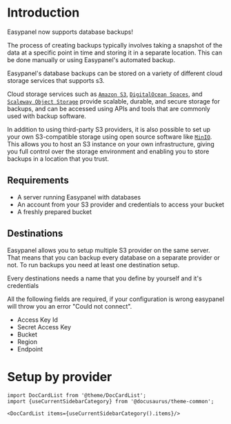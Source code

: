 # Introduction

Easypanel now supports database backups!

The process of creating backups typically involves taking a snapshot of the data at a specific point in time and storing it in a separate location. This can be done manually or using Easypanel's automated backup.

Easypanel's database backups can be stored on a variety of different cloud storage services that supports s3.

Cloud storage services such as [`Amazon S3`](https://aws.amazon.com/fr/s3/), [`DigitalOcean Spaces`](https://www.digitalocean.com/products/spaces), and [`Scaleway Object Storage`](https://www.scaleway.com/en/object-storage/) provide scalable, durable, and secure storage for backups, and can be accessed using APIs and tools that are commonly used with backup software.

In addition to using third-party S3 providers, it is also possible to set up your own S3-compatible storage using open source software like [`MinIO`](https://min.io/). This allows you to host an S3 instance on your own infrastructure, giving you full control over the storage environment and enabling you to store backups in a location that you trust.

## Requirements

- A server running Easypanel with databases
- An account from your S3 provider and credentials to access your bucket
- A freshly prepared bucket

## Destinations

Easypanel allows you to setup multiple S3 provider on the same server. That means that you can backup every database on a separate provider or not. To run backups you need at least one destination setup.

Every destinations needs a name that you define by yourself and it's credentials

All the following fields are required, if your configuration is wrong easypanel will throw you an error "Could not connect".

- Access Key Id
- Secret Access Key
- Bucket
- Region
- Endpoint

# Setup by provider

```mdx-code-block
import DocCardList from '@theme/DocCardList';
import {useCurrentSidebarCategory} from '@docusaurus/theme-common';

<DocCardList items={useCurrentSidebarCategory().items}/>
```

